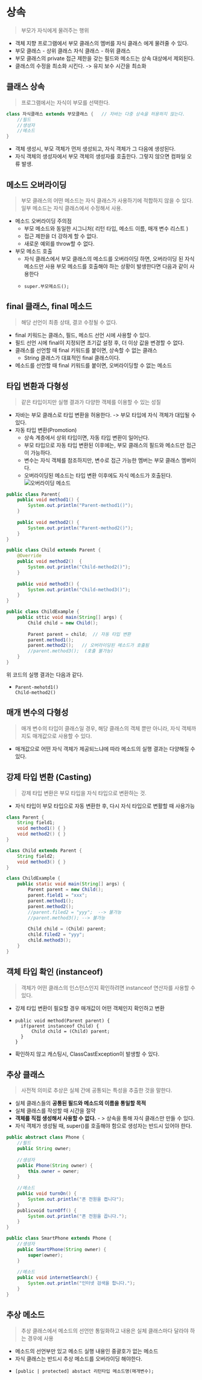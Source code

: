 # 상속
> 부모가 자식에게 물려주는 행위
- 객체 지향 프로그램에서 부모 클래스의 멤버를 자식 클래스
에게 물려줄 수 있다.
- 부모 클래스 - 상위 클래스
자식 클래스 - 하위 클래스
- 부모 클래스의 private 접근 제한을 갖는 필드와 메소드는 상속 대상에서 제외된다.
- 클래스의 수정을 최소화 시킨다. -> 유지 보수 시간을 최소화

## 클래스 상속
> 프로그램에서는 자식이 부모를 선택한다.
```java
class 자식클래스 extends 부모클래스 {   // 자바는 다중 상속을 허용하지 않는다.
    //필드
    //생성자
    //메소드
}
```
- 객체 생성시, 부모 객체가 먼저 생성되고, 자식 객체가 그 다음에 생성된다.
- 자식 객체의 생성자에서 부모 객체의 생성자를 호출한다.
그렇지 않으면 컴파일 오류 발생.

## 메소드 오버라이딩
> 부모 클래스의 어떤 메소드는 자식 클래스가 사용하기에 적합하지 않을 수 있다.
일부 메소드는 자식 클래스에서 수정해서 사용.
- 메소드 오버라이딩 주의점
    - 부모 메소드와 동일한 시그니처( 리턴 타입, 메소드 이름, 매개 변수 리스트 )
    - 접근 제한을 더 강하게 할 수 없다.
    - 새로운 예외를 throw할 수 없다.
- 부모 메소드 호출
    - 자식 클래스에서 부모 클래스의 메소드를 오버라이딩 하면, 오버라이딩 된 자식 메소드만 사용
    부모 메소드를 호출해야 하는 상황이 발생한다면 다음과 같이 사용한다
    -     super.부모메소드();

## final 클래스, final 메소드
>해당 선언이 최종 상태, 결코 수정될 수 없다.
- final 키워드는 클래스, 필드, 메소드 선언 시에 사용할 수 있다.
- 필드 선언 시에 final이 지정되면 초기값 설정 후, 더 이상 값을 변경할 수 없다.
- 클래스를 선언할 때 final 키워드를 붙이면, 상속할 수 없는 클래스
    - String 클래스가 대표적인 final 클래스이다.
- 메소드를 선언할 때 final 키워드를 붙이면, 오버라이딩할 수 없는 메소드

## 타입 변환과 다형성
>같은 타입이지만 실행 결과가 다양한 객체를 이용할 수 있는 성질
- 자바는 부모 클래스로 타입 변환을 허용한다. -> 부모 타입에 자식 객체가 대입될 수 있다.
- 자동 타입 변환(Promotion)
    - 상속 계층에서 상위 타입이면, 자동 타입 변환이 일어난다.
    - 부모 타입으로 자동 타입 변환된 이후에는, 부모 클래스의 필드와 메소드만 접근이 가능하다.
    - 변수는 자식 객체를 참조하지만, 변수로 접근 가능한 멤버는 부모 클래스 멤버이다.
    - 오버라이딩된 메소드는 타입 변환 이후에도 자식 메소드가 호출된다.
![오버라이딩 메소드](http://postfiles6.naver.net/20151228_101/rain483_1451295254815cHQQs_PNG/3.png?type=w1)
```java
public class Parent{
    public void method1() {
        System.out.println("Parent-method1()");
    }
    
    public void method2() {
        System.out.println("Parent-method2()");
    }
}
```
```java
public class Child extends Parent {
    @Override
    public void method2()  {
        System.out.println("Child-method2()");
    }
    
    public void method3() {
        System.out.println("Child-method3()");
    }
}
```
```java
public class ChildExample {
    public sttic void main(String[] args) {
        Child child = new Child();
        
        Parent parent = child;  // 자동 타입 변환
        parent.method1();   
        parent.method2();   // 오버라이딩된 메소드가 호출됨
        //parent.method3();  (호출 불가능)
    }
}
```
위 코드의 실행 결과는 다음과 같다.
-     Parent-mehotd1()
      Child-method2()

## 매개 변수의 다형성
>매개 변수의 타입이 클래스일 경우, 해당 클래스의 객체 뿐만 아니라,
자식 객체까지도 매개값으로 사용할 수 있다.
- 매개값으로 어떤 자식 객체가 제공되느냐에 따라 메소드의 실행 결과는 다양해질 수 있다.

## 강제 타입 변환 (Casting)
>강제 타입 변환은 부모 타입을 자식 타입으로 변환하는 것.
- 자식 타입이 부모 타입으로 자동 변환한 후, 다시 자식 타입으로 변활할 때 사용가능
```java
class Parent {
    String field1;
    void method1() { }
    void method2() { }
}

class Child extends Parent {
    String field2;
    void method3() { }
}

class ChildExample {
    public static void main(String[] args) {
        Parent parent = new Child();
        parent.field1 = "xxx";
        parent.method1();
        parent.method2();
        //parent.filed2 = "yyy";  --> 불가능
        //parent.method3(); --> 불가능
        
        Child child = (Child) parent;
        child.filed2 = "yyy";
        child.method3();
    }
}
```

## 객체 타입 확인 (instanceof)
>객체가 어떤 클래스의 인스턴스인지 확인하려면 instanceof 연산자를 사용할 수 있다.
- 강제 타입 변환이 필요할 경우 매개값이 어떤 객체인지 확인하고 변환
-     public void method(Parent parent) {
        if(parent instanceof Child) {
            Child child = (Child) parent;  
        }
      }
- 확인하지 않고 캐스팅시, ClassCastException이 발생할 수 있다.

## 추상 클래스 
>사전적 의미로 추상은 실체 간에 공통되는 특성을 추출한 것을 말한다.
- 실체 클래스들의 **공통된 필드와 메소드의 이름을 통일할 목적**
- 실체 클래스를 작성할 때 시간을 절약
- **객체를 직접 생성해서 사용할 수 없다.** - > 상속을 통해 자식 클래스만 만들 수 있다.
- 자식 객체가 생성될 때, super()를 호출해야 함으로 생성자는 반드시 있어야 한다.
```java
public abstract class Phone {
    //필드
    public String owner;
    
    //생성자
    public Phone(String owner) {
        this.owner = owner;
    }
    
    //메소드
    public void turnOn() {
        System.out.println("폰 전원을 켭니다");
    }
    publicvoid turnOff() {
        System.out.println("폰 전원을 끕니다.");
    }
}
```
```java
public class SmartPhone extends Phone {
    //생성자
    public SmartPhone(String owner) {
        super(owner);
    }
    
    //메소드
    public void internetSearch() {
        System.out.println("인터넷 검색을 합니다.");
    }
}
```
## 추상 메소드
>추상 클래스에서 메소드의 선언만 통일화하고 내용은  실체 클래스마다 달라야 하는 경우에 사용
- 메소드의 선언부만 있고 메소드 실행 내용인 중괄호가 없는 메소드
- 자식 클래스는 반드시 추상 메소드를 오버라이딩 해야한다.
-     [public | protected] abstact 리턴타입 메소드명(매개변수);

